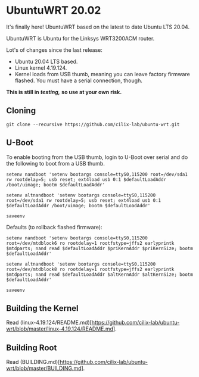 # UbuntuWRT 20.02

It's finally here! UbuntuWRT based on the latest to date Ubuntu LTS 20.04.

UbuntuWRT is Ubuntu for the Linksys WRT3200ACM router.

Lot's of changes since the last release:

- Ubuntu 20.04 LTS based.
- Linux kernel 4.19.124.
- Kernel loads from USB thumb, meaning you can leave factory firmware flashed. You must have a serial connection, though.

**This is still in** ***testing,*** **so use at your own risk.**

## Cloning

```
git clone --recursive https://github.com/cilix-lab/ubuntu-wrt.git
```

## U-Boot

To enable booting from the USB thumb, login to U-Boot over serial and do the following to boot from a USB thumb.

```
setenv nandboot 'setenv bootargs console=ttyS0,115200 root=/dev/sda1 rw rootdelay=5; usb reset; ext4load usb 0:1 $defaultLoadAddr /boot/uimage; bootm $defaultLoadAddr'

setenv altnandboot 'setenv bootargs console=ttyS0,115200 root=/dev/sda1 rw rootdelay=5; usb reset; ext4load usb 0:1 $defaultLoadAddr /boot/uimage; bootm $defaultLoadAddr'

saveenv
```

Defaults (to rollback flashed firmware):

```
setenv nandboot 'setenv bootargs console=ttyS0,115200 root=/dev/mtdblock6 ro rootdelay=1 rootfstype=jffs2 earlyprintk $mtdparts; nand read $defaultLoadAddr $priKernAddr $priKernSize; bootm $defaultLoadAddr'

setenv altnandboot 'setenv bootargs console=ttyS0,115200 root=/dev/mtdblock8 ro rootdelay=1 rootfstype=jffs2 earlyprintk $mtdparts; nand read $defaultLoadAddr $altKernAddr $altKernSize; bootm $defaultLoadAddr'

saveenv
```

## Building the Kernel

Read (linux-4.19.124/README.md)[https://github.com/cilix-lab/ubuntu-wrt/blob/master/linux-4.19.124/README.md].

## Building Root

Read (BUILDING.md)[https://github.com/cilix-lab/ubuntu-wrt/blob/master/BUILDING.md].
